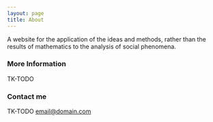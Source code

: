 ```yaml
---
layout: page
title: About
---
```


A website for the application of the ideas and methods, rather than
the results of mathematics to the analysis of social phenomena.

### More Information

TK-TODO

### Contact me

TK-TODO
[email@domain.com](mailto:email@domain.com)
